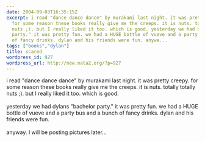 ```yaml
---
date: 2004-09-03T16:35:15Z
excerpt: i read "dance dance dance" by murakami last night. it was pretty creepy.
  for some reason these books really give me the creeps. it is nuts. totally totally
  nuts ;). but I really liked it too. which is good. yesterday we had dylans "bachelor
  party." it was pretty fun. we had a HUGE bottle of vueve and a party bus and a bunch
  of fancy drinks. dylan and his friends were fun. anywa...
tags: ["books","dylan"]
title: scared
wordpress_id: 927
wordpress_url: http://new.nata2.org/?p=927
---
```


i read "dance dance dance" by murakami last night. it was pretty creepy. for some reason these books really give me the creeps. it is nuts. totally totally nuts ;). but I really liked it too. which is good. <Br><br/>yesterday we had dylans "bachelor party." it was pretty fun. we had a HUGE bottle of vueve and a party bus and a bunch of fancy drinks. dylan and his friends were fun. <br/><br/>anyway. I will be posting pictures later...
